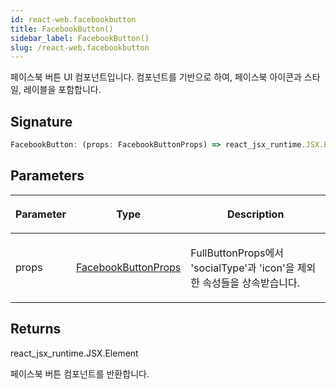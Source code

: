 ```yaml
---
id: react-web.facebookbutton
title: FacebookButton()
sidebar_label: FacebookButton()
slug: /react-web.facebookbutton
---
```






페이스북 버튼 UI 컴포넌트입니다.  컴포넌트를 기반으로 하여, 페이스북 아이콘과 스타일, 레이블을 포함합니다.

## Signature

```typescript
FacebookButton: (props: FacebookButtonProps) => react_jsx_runtime.JSX.Element
```

## Parameters

<table><thead><tr><th>

Parameter


</th><th>

Type


</th><th>

Description


</th></tr></thead>
<tbody><tr><td>

props


</td><td>

[FacebookButtonProps](./react-web.facebookbuttonprops)


</td><td>

FullButtonProps에서 'socialType'과 'icon'을 제외한 속성들을 상속받습니다.


</td></tr>
</tbody></table>

## Returns

react_jsx_runtime.JSX.Element

페이스북 버튼 컴포넌트를 반환합니다.

